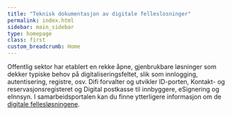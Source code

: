 ```yaml
---
title: "Teknisk dokumentasjon av digitale felleslosninger"
permalink: index.html
sidebar: main_sidebar
type: homepage
class: first
custom_breadcrumb: Home
---
```


Offentlig sektor har etablert en rekke åpne, gjenbrukbare løsninger som dekker typiske behov på digitaliseringsfeltet, slik som innlogging, autentisering, registre, osv. Difi forvalter og utvikler ID-porten, Kontakt- og reservasjonsregisteret og Digital postkasse til innbyggere, eSignering og eInnsyn. I samarbeidsportalen kan du finne ytterligere informasjon om de [digitale fellesløsningene](https://samarbeid.difi.no/felleslosninger).
